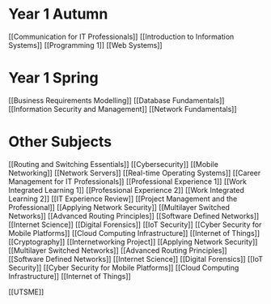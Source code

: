 # Year 1 Autumn
[[Communication for IT Professionals]]
[[Introduction to Information Systems]] 
[[Programming 1]] 
[[Web Systems]]
# Year 1 Spring
[[Business Requirements Modelling]]
[[Database Fundamentals]]
[[Information Security and Management]]
[[Network Fundamentals]] 
# Other Subjects
[[Routing and Switching Essentials]]
[[Cybersecurity]] 
[[Mobile Networking]] 
[[Network Servers]] 
[[Real-time Operating Systems]] 
[[Career Management for IT Professionals]] 
[[Professional Experience 1]]
[[Work Integrated Learning 1]]
[[Professional Experience 2]]
[[Work Integrated Learning 2]]
[[IT Experience Review]]
[[Project Management and the Professional]]
[[Applying Network Security]]
[[Multilayer Switched Networks]]
[[Advanced Routing Principles]]
[[Software Defined Networks]]
[[Internet Science]]
[[Digital Forensics]] 
[[IoT Security]] 
[[Cyber Security for Mobile Platforms]]
[[Cloud Computing Infrastructure]]
[[Internet of Things]] 
[[Cryptography]] 
[[Internetworking Project]] 
[[Applying Network Security]]
[[Multilayer Switched Networks]]
[[Advanced Routing Principles]]
[[Software Defined Networks]]
[[Internet Science]]
[[Digital Forensics]]
[[IoT Security]]
[[Cyber Security for Mobile Platforms]]
[[Cloud Computing Infrastructure]]
[[Internet of Things]]                                                                                                                                                                                                                                                                                                                                                                                                                                                                                                                                                                                                                                                                                                  





[[UTSME]]